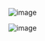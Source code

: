 ![image](https://github.com/user-attachments/assets/3f81f922-dfcd-40b5-83e0-9c329348c7c8)


![image](https://github.com/user-attachments/assets/4c5cd503-b416-4943-b491-382b546cb98c)
